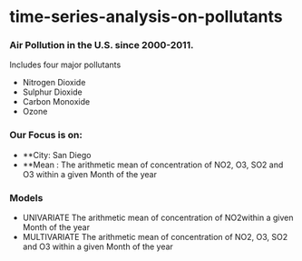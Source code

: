 # time-series-analysis-on-pollutants

### Air Pollution in the U.S. since 2000-2011.
Includes four major pollutants 
* Nitrogen Dioxide
* Sulphur Dioxide 
* Carbon Monoxide
* Ozone

### Our Focus is on:
* **City: San Diego
* **Mean : The arithmetic mean of concentration of NO2, O3, SO2 and O3 within a given Month of the year

### Models
* UNIVARIATE
The arithmetic mean of concentration of NO2within a given Month of the year
* MULTIVARIATE
The arithmetic mean of concentration of NO2, O3, SO2 and O3 within a given Month of the year



